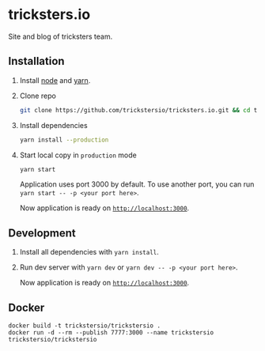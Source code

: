 # tricksters.io

Site and blog of tricksters team.

## Installation

1.  Install [node](https://nodejs.org/en/) and [yarn](https://yarnpkg.com/en/).

2.  Clone repo

    ```bash
    git clone https://github.com/trickstersio/tricksters.io.git && cd tricksters.io
    ```

3.  Install dependencies

    ```bash
    yarn install --production
    ```

4.  Start local copy in `production` mode

    ```bash
    yarn start
    ```

    Application uses port 3000 by default. To use another port, you can run `yarn start -- -p <your port here>`.

    Now application is ready on [`http://localhost:3000`](http://localhost:3000).

## Development

1.  Install all dependencies with `yarn install`.

2.  Run dev server with `yarn dev` or `yarn dev -- -p <your port here>`.

    Now application is ready on [`http://localhost:3000`](http://localhost:3000).

## Docker

```
docker build -t trickstersio/trickstersio .
docker run -d --rm --publish 7777:3000 --name trickstersio trickstersio/trickstersio
```
